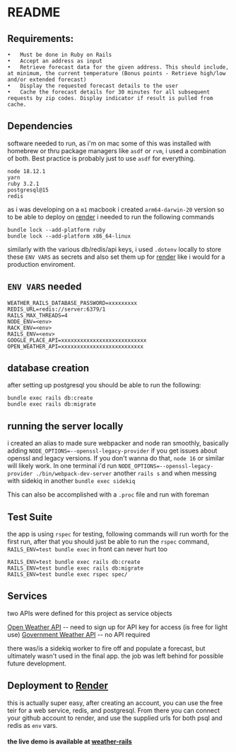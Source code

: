 # README

## Requirements:
	•	Must be done in Ruby on Rails
	•	Accept an address as input
	•	Retrieve forecast data for the given address. This should include, at minimum, the current temperature (Bonus points - Retrieve high/low and/or extended forecast)
	•	Display the requested forecast details to the user
	•	Cache the forecast details for 30 minutes for all subsequent requests by zip codes. Display indicator if result is pulled from cache.


## Dependencies 

software needed to run, as i'm on mac some of this was installed with homebrew or thru package managers like `asdf` or `rvm`, i used a combination of both. Best practice is probably just to use `asdf` for everything. 
```
node 18.12.1
yarn
ruby 3.2.1
postgresql@15
redis
```
as i was developing on a `m1` macbook i created `arm64-darwin-20` version so to be able to deploy on [render](https://render.com) i needed to run the following commands 
```
bundle lock --add-platform ruby
bundle lock --add-platform x86_64-linux
```
similarly with the various db/redis/api keys, i used `.dotenv` locally to store these `ENV VARS` as secrets and also set them up for [render](https://render.com) like i would for a production enviroment. 


## `ENV VARS` needed 

```
WEATHER_RAILS_DATABASE_PASSWORD=xxxxxxxxx
REDIS_URL=redis://server:6379/1
RAILS_MAX_THREADS=4
NODE_ENV=<env>
RACK_ENV=<env>
RAILS_ENV=<env>
GOOGLE_PLACE_API=xxxxxxxxxxxxxxxxxxxxxxxxxxx
OPEN_WEATHER_API=xxxxxxxxxxxxxxxxxxxxxxxxxx
```

## database creation 

after setting up postgresql you should be able to run the following:

```
bundle exec rails db:create 
bundle exec rails db:migrate 
``` 

## running the server locally
i created an alias to made sure webpacker and node ran smoothly, basically adding `NODE_OPTIONS=--openssl-legacy-provider` if you get issues about openssl and legacy versions. If you don't wanna do that, `node 16` or similar will likely work.
In one terminal i'd run
`NODE_OPTIONS=--openssl-legacy-provider ./bin/webpack-dev-server`
another 
`rails s`
and when messing with sidekiq in another
`bundle exec sidekiq`

This can also be accomplished with a `.proc` file and run with foreman

## Test Suite
the app is using `rspec` for testing, following commands will run worth for the first run, after that you should just be able to run the `rspec` command, `RAILS_ENV=test bundle exec` in front can never hurt too
```
RAILS_ENV=test bundle exec rails db:create
RAILS_ENV=test bundle exec rails db:migrate
RAILS_ENV=test bundle exec rspec spec/
```
## Services 
two APIs were defined for this project as service objects 

[Open Weather API](https://openweathermap.org/api) -- need to sign up for API key for access (is free for light use)
[Government Weather API](https://www.weather.gov/documentation/services-web-api) -- no API required 

there was/is a sidekiq worker to fire off and populate a forecast, but ultimately wasn't used in the final app. the job was left behind for possible future development. 


## Deployment to [Render](https://render.com)

this is actually super easy, after creating an account, you can use the free teir for a web service, redis, and postgresql. From there you can connect your github account to render, and use the supplied urls for both psql and redis as `env` vars. 

#### the live demo is available at [weather-rails](https://weather-rails.onrender.com)
